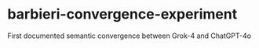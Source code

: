 # barbieri-convergence-experiment
First documented semantic convergence between Grok-4 and ChatGPT-4o
